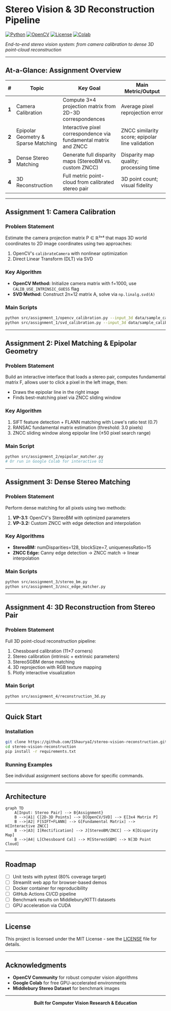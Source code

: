 # Stereo Vision & 3D Reconstruction Pipeline

[![Python](https://img.shields.io/badge/Python-3.7%2B-blue.svg)](https://www.python.org/)
[![OpenCV](https://img.shields.io/badge/OpenCV-4.x-green.svg)](https://opencv.org/)
[![License](https://img.shields.io/badge/License-MIT-yellow.svg)](LICENSE)
[![Colab](https://colab.research.google.com/assets/colab-badge.svg)](https://colab.research.google.com/)

*End-to-end stereo vision system: from camera calibration to dense 3D point-cloud reconstruction*

---

## At-a-Glance: Assignment Overview

| # | Topic | Key Goal | Main Metric/Output |
|---|-------|----------|-------------------|
| **1** | Camera Calibration | Compute 3×4 projection matrix from 2D-3D correspondences | Average pixel reprojection error |
| **2** | Epipolar Geometry & Sparse Matching | Interactive pixel correspondence via fundamental matrix and ZNCC | ZNCC similarity score; epipolar line validation |
| **3** | Dense Stereo Matching | Generate full disparity maps (StereoBM vs. custom ZNCC) | Disparity map quality; processing time |
| **4** | 3D Reconstruction | Full metric point-cloud from calibrated stereo pair | 3D point count; visual fidelity |

---

## Assignment 1: Camera Calibration

### Problem Statement
Estimate the camera projection matrix P ∈ ℝ³ˣ⁴ that maps 3D world coordinates to 2D image coordinates using two approaches:
1. OpenCV's `calibrateCamera` with nonlinear optimization
2. Direct Linear Transform (DLT) via SVD

### Key Algorithm
- **OpenCV Method:** Initialize camera matrix with f=1000, use `CALIB_USE_INTRINSIC_GUESS` flag
- **SVD Method:** Construct 2n×12 matrix A, solve via `np.linalg.svd(A)`

### Main Scripts
```bash
python src/assignment_1/opencv_calibration.py --input_3d data/sample_calibration/3D.txt --input_2d data/sample_calibration/2D.txt
python src/assignment_1/svd_calibration.py --input_3d data/sample_calibration/3D.txt --input_2d data/sample_calibration/2D.txt
```

---

## Assignment 2: Pixel Matching & Epipolar Geometry

### Problem Statement
Build an interactive interface that loads a stereo pair, computes fundamental matrix F, allows user to click a pixel in the left image, then:
- Draws the epipolar line in the right image
- Finds best-matching pixel via ZNCC sliding window

### Key Algorithm
1. SIFT feature detection + FLANN matching with Lowe's ratio test (0.7)
2. RANSAC fundamental matrix estimation (threshold: 3.0 pixels)
3. ZNCC sliding window along epipolar line (±50 pixel search range)

### Main Script
```bash
python src/assignment_2/epipolar_matcher.py
# Or run in Google Colab for interactive UI
```

---

## Assignment 3: Dense Stereo Matching

### Problem Statement
Perform dense matching for all pixels using two methods:
1. **VP-3.1:** OpenCV's StereoBM with optimized parameters
2. **VP-3.2:** Custom ZNCC with edge detection and interpolation

### Key Algorithms
- **StereoBM:** numDisparities=128, blockSize=7, uniquenessRatio=15
- **ZNCC Edge:** Canny edge detection → ZNCC match → linear interpolation

### Main Scripts
```bash
python src/assignment_3/stereo_bm.py
python src/assignment_3/zncc_edge_matcher.py
```

---

## Assignment 4: 3D Reconstruction from Stereo Pair

### Problem Statement
Full 3D point-cloud reconstruction pipeline:
1. Chessboard calibration (11×7 corners)
2. Stereo calibration (intrinsic + extrinsic parameters)
3. StereoSGBM dense matching
4. 3D reprojection with RGB texture mapping
5. Plotly interactive visualization

### Main Script
```bash
python src/assignment_4/reconstruction_3d.py
```

---

## Quick Start

### Installation
```bash
git clone https://github.com/IShauryaI/stereo-vision-reconstruction.git
cd stereo-vision-reconstruction
pip install -r requirements.txt
```

### Running Examples
See individual assignment sections above for specific commands.

---

## Architecture

```mermaid
graph TD
    A[Input: Stereo Pair] --> B{Assignment}
    B -->|A1| C[2D-3D Points] --> D[OpenCV/SVD] --> E[3x4 Matrix P]
    B -->|A2| F[SIFT+FLANN] --> G[Fundamental Matrix] --> H[Interactive ZNCC]
    B -->|A3| I[Rectification] --> J[StereoBM/ZNCC] --> K[Disparity Map]
    B -->|A4| L[Chessboard Cal] --> M[StereoSGBM] --> N[3D Point Cloud]
```

---

## Roadmap

- [ ] Unit tests with pytest (80% coverage target)
- [ ] Streamlit web app for browser-based demos
- [ ] Docker container for reproducibility
- [ ] GitHub Actions CI/CD pipeline
- [ ] Benchmark results on Middlebury/KITTI datasets
- [ ] GPU acceleration via CUDA

---

## License

This project is licensed under the MIT License - see the [LICENSE](LICENSE) file for details.

---

## Acknowledgments

- **OpenCV Community** for robust computer vision algorithms
- **Google Colab** for free GPU-accelerated environments
- **Middlebury Stereo Dataset** for benchmark images

---

<p align="center">
  <strong>Built for Computer Vision Research & Education</strong>
</p>